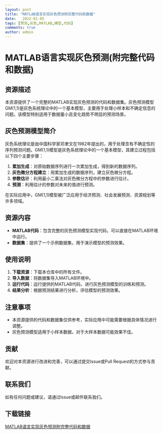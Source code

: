 ```yaml
---
layout: post
title: "MATLAB语言实现灰色预测附完整代码和数据"
date:   2022-01-05
tags: [预测,灰色,MATLAB,模型,代码]
comments: true
author: admin
---
```

# MATLAB语言实现灰色预测(附完整代码和数据)

## 资源描述

本资源提供了一个完整的MATLAB实现灰色预测的代码和数据集。灰色预测模型GM(1,1)是灰色系统理论中的一个基本模型，主要用于处理小样本和不确定信息的问题。该模型特别适用于数据量小且变化趋势不明显的预测场景。

## 灰色预测模型简介

灰色系统理论是由中国科学家邓聿文在1982年提出的，用于处理含有不确定性的序列预测问题。GM(1,1)模型是灰色系统理论中的一个基本模型，其建立过程包括以下四个主要步骤：

1. **累加生成**：对原始数据序列进行一次累加生成，得到新的数据序列。
2. **灰色微分方程建立**：用累加生成的数据序列，建立灰色微分方程。
3. **参数估计**：利用最小二乘法对灰色微分方程中的参数进行估计。
4. **预测**：利用估计的参数对未来的值进行预测。

在实际应用中，GM(1,1)模型被广泛应用于经济预测、社会发展预测、资源规划等许多领域。

## 资源内容

- **MATLAB代码**：包含完整的灰色预测模型实现代码，可以直接在MATLAB环境中运行。
- **数据集**：提供了一个示例数据集，用于演示模型的预测效果。

## 使用说明

1. **下载资源**：下载本仓库中的所有文件。
2. **导入数据**：将数据集导入MATLAB环境中。
3. **运行代码**：运行提供的MATLAB代码，进行灰色预测模型的训练和预测。
4. **结果分析**：根据预测结果进行分析，评估模型的预测效果。

## 注意事项

- 本资源提供的代码和数据集仅供参考，实际应用中可能需要根据具体情况进行调整。
- 灰色预测模型适用于小样本数据，对于大样本数据可能效果不佳。

## 贡献

欢迎对本资源进行改进和完善，可以通过提交Issue或Pull Request的方式参与贡献。

## 联系我们

如有任何问题或建议，请通过Issue或邮件联系我们。

## 下载链接

[MATLAB语言实现灰色预测附完整代码和数据](https://pan.quark.cn/s/50d45f3a5657)